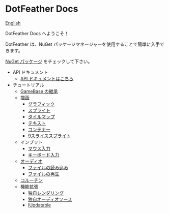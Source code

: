 # DotFeather Docs

[English](../index.md)

DotFeather Docs へようこそ！

DotFeather は、NuGet パッケージマネージャーを使用することで簡単に入手できます。

[NuGet パッケージ](https://www.nuget.org/packages/DotFeather/) をチェックして下さい。

- API ドキュメント
	- [API ドキュメントはこちら](https://dotfeather.netlify.com/api/)
- チュートリアル
	- [GameBase の継承](gamebase.md)
	- [描画](drawing.md)
		- [グラフィック](drawing/graphic.md)
		- [スプライト](drawing/sprite.md)
		- [タイルマップ](drawing/tilemap.md)
		- [テキスト](drawing/text.md)
		- [コンテナー](drawing/container.md)
		- [9スライススプライト](drawing/9slice.md)
	- インプット
		- [マウス入力](input/mouse.md)
		- [キーボード入力](input/keyboard.md)
	- [オーディオ](audio.md)
		- [ファイルの読み込み](audio/load.md)
		- [ファイルの再生](audio/play.md)
	- [コルーチン](coroutine.md)
	- 機能拡張
		- [独自レンダリング](plugin/render.md)
		- [独自オーディオソース](plugin/audiosource.md)
		- [IUpdatable](plugin/updatable.md)

<!--
	- 公式プラグイン (執筆中)
		- DotFeather.UI
		- DotFeather.Router
		- DotFeather.Management
		- DotFeather.Management.Router
		- DotFeather.UI.Mvvm
-->
